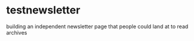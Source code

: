 # testnewsletter
building an independent newsletter page that people could land at to read archives
